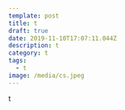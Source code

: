 ```yaml
---
template: post
title: t
draft: true
date: 2019-11-10T17:07:11.044Z
description: t
category: t
tags:
  - t
image: /media/cs.jpeg
---
```

t
